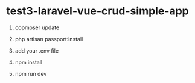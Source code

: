 # test3-laravel-vue-crud-simple-app

1) copmoser update

2) php artisan passport:install

3) add your .env file

4) npm install

5) npm run dev
